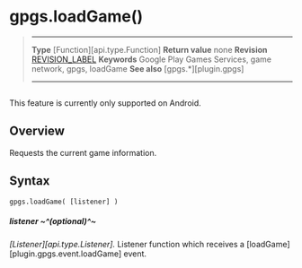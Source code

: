 # gpgs.loadGame()

> --------------------- ------------------------------------------------------------------------------------------
> __Type__              [Function][api.type.Function]
> __Return value__      none
> __Revision__          [REVISION_LABEL](REVISION_URL)
> __Keywords__          Google Play Games Services, game network, gpgs, loadGame
> __See also__          [gpgs.*][plugin.gpgs]
> --------------------- ------------------------------------------------------------------------------------------

<div class="docs-tip-outer">
<div class="docs-tip-inner-left">
<div class="fa fa-android" style="font-size: 39px; padding-top: 1px;"></div>
</div>
<div class="docs-tip-inner-right">

This feature is currently only supported on Android.

</div>
</div>


## Overview

Requests the current game information.

## Syntax

	gpgs.loadGame( [listener] )

##### listener ~^(optional)^~
_[Listener][api.type.Listener]._ Listener function which receives a [loadGame][plugin.gpgs.event.loadGame] event.
